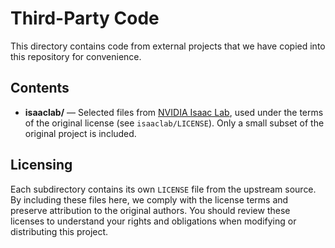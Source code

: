 # Third-Party Code

This directory contains code from external projects that we have copied into
this repository for convenience.

## Contents

- **isaaclab/** — Selected files from [NVIDIA Isaac Lab](https://github.com/NVIDIA-Omniverse/IsaacLab),
  used under the terms of the original license (see `isaaclab/LICENSE`).
  Only a small subset of the original project is included.

## Licensing

Each subdirectory contains its own `LICENSE` file from the upstream source.
By including these files here, we comply with the license terms and preserve
attribution to the original authors. You should review these licenses to
understand your rights and obligations when modifying or distributing this
project.
